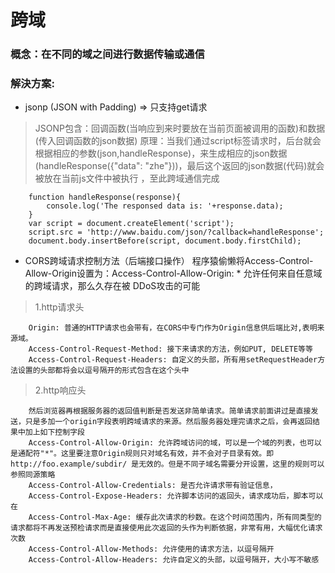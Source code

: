 # 跨域

### 概念：在不同的域之间进行数据传输或通信

### 解決方案:

* jsonp (JSON with Padding) => 只支持get请求
> JSONP包含：回调函数(当响应到来时要放在当前页面被调用的函数)和数据(传入回调函数的json数据)
> 原理：当我们通过script标签请求时，后台就会根据相应的参数(json,handleResponse)，来生成相应的json数据(handleResponse({"data": "zhe"}))，最后这个返回的json数据(代码)就会被放在当前js文件中被执行
，至此跨域通信完成
           
        function handleResponse(response){
            console.log('The responsed data is: '+response.data);
        }
        var script = document.createElement('script');
        script.src = 'http://www.baidu.com/json/?callback=handleResponse';
        document.body.insertBefore(script, document.body.firstChild);
        
* CORS跨域请求控制方法（后端接口操作）
程序猿偷懒将Access-Control-Allow-Origin设置为：Access-Control-Allow-Origin: * 允许任何来自任意域的跨域请求，那么久存在被 DDoS攻击的可能
> 1.http请求头
  
        Origin: 普通的HTTP请求也会带有，在CORS中专门作为Origin信息供后端比对,表明来源域。
        Access-Control-Request-Method: 接下来请求的方法，例如PUT, DELETE等等
        Access-Control-Request-Headers: 自定义的头部，所有用setRequestHeader方法设置的头部都将会以逗号隔开的形式包含在这个头中  
> 2.http响应头
        
        然后浏览器再根据服务器的返回值判断是否发送非简单请求。简单请求前面讲过是直接发送，只是多加一个origin字段表明跨域请求的来源。然后服务器处理完请求之后，会再返回结果中加上如下控制字段
        Access-Control-Allow-Origin: 允许跨域访问的域，可以是一个域的列表，也可以是通配符"*"。这里要注意Origin规则只对域名有效，并不会对子目录有效。即http://foo.example/subdir/ 是无效的。但是不同子域名需要分开设置，这里的规则可以参照同源策略
        Access-Control-Allow-Credentials: 是否允许请求带有验证信息，
        Access-Control-Expose-Headers: 允许脚本访问的返回头，请求成功后，脚本可以在
        Access-Control-Max-Age: 缓存此次请求的秒数。在这个时间范围内，所有同类型的请求都将不再发送预检请求而是直接使用此次返回的头作为判断依据，非常有用，大幅优化请求次数
        Access-Control-Allow-Methods: 允许使用的请求方法，以逗号隔开
        Access-Control-Allow-Headers: 允许自定义的头部，以逗号隔开，大小写不敏感